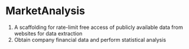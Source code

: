 # MarketAnalysis
1. A scaffolding for rate-limit free access of publicly available data from websites for data extraction
2. Obtain company financial data and perform statistical analysis
